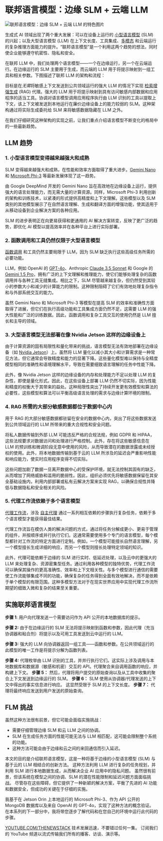 # 联邦语言模型：边缘 SLM + 云端 LLM

![联邦语言模型：边缘 SLM + 云端 LLM 的特色图片](https://cdn.thenewstack.io/media/2024/07/763282be-getty-images-a8pdqueteoa-unsplashb-1024x640.jpg)

生成式 AI 领域出现了两个重大发展：可以在设备上运行的 [小型语言模型](https://thenewstack.io/the-rise-of-small-language-models/) (SLM) 的兴起；以及大型语言模型 (LLM) 在上下文长度、工具集成、[多模态](https://thenewstack.io/gemini-all-you-need-to-know-about-googles-multimodal-ai/) 和云端运行的复杂推理方面能力的提升。“联邦语言模型”是一个利用这两个趋势的想法，同时使企业能够遵守机密性、隐私和安全。

在联邦 LLM 中，我们处理两个语言模型——一个在边缘运行，另一个在云端运行。在边缘运行的 SLM 主要用于生成，而云端的 LLM 用于将提示映射到一组工具和相关参数。下图描述了联邦 LLM 的架构和流程：

目标是在*无需*将敏感上下文发送到公共领域运行的强大 LLM 的情况下实现 [检索增强生成](https://thenewstack.io/freshen-up-llms-with-retrieval-augmented-generation/) (RAG) 代理。强大的 LLM 用于将提示映射到具有访问敏感内部数据和应用程序的适当工具。协调对语言模型调用应用程序执行由 LLM 识别的工具以提取上下文，该上下文被发送到本地运行在廉价边缘设备上的能力较弱的 SLM。这种架构通过将实际生成委托给 SLM 来将敏感数据隐藏在 LLM 之外。

在我们仔细研究这种架构的实现之前，让我们重点介绍语言模型不断变化的格局中的一些最新趋势。

## LLM 趋势

### 1. 小型语言模型变得越来越强大和成熟

SLM 变得越来越强大和成熟，在性能和效率方面取得了重大进步。[Gemini Nano](https://deepmind.google/technologies/gemini/nano/) 和 [Microsoft Phi-3](https://azure.microsoft.com/en-us/products/phi-3) 等最新发展体现了这一趋势。

由 Google DeepMind 开发的 Gemini Nano 旨在高效地在边缘设备上运行，提供强大的语言处理能力，而无需大量的计算资源。同样，Microsoft Phi-3 利用创新的架构和训练技术，以紧凑的形式提供高精度和上下文理解。这些模型以及 SLM 类别的其他模型展示了在自然语言理解、生成和翻译方面的增强功能，使其适用于从移动设备到企业解决方案的各种应用。

SLM 的进步表明正在向更易获得和更通用的 AI 解决方案转变，反映了更广泛的趋势，即优化 AI 模型以提高效率并在各种平台上进行实际部署。

### 2. 函数调用和工具仍然仅限于大型语言模型

[函数调用](https://thenewstack.io/a-comprehensive-guide-to-function-calling-in-llms/) 和工具仍然主要局限于 LLM，因为 SLM 缺乏执行这些高级任务所需的必要功能。

LLM，例如 OpenAI 的 [GPT-4o](https://openai.com/index/hello-gpt-4o/)、Anthropic [Claude 3.5 Sonnet](https://www.anthropic.com/news/claude-3-5-sonnet) 和 Google 的 [Gemini 1.5 Pro](https://blog.google/technology/ai/google-gemini-next-generation-model-february-2024/)，拥有广泛的上下文理解和推理能力，使它们能够处理复杂的函数调用并与各种工具无缝集成。相比之下，SLM 尽管越来越复杂，但仍然受到其较小的参数大小和减少的计算能力的限制。这种限制阻碍了它们有效地处理复杂指令和与外部系统交互的能力。

虽然 Gemini Nano 和 Microsoft Phi-3 等模型在提高 SLM 的效率和准确性方面取得了进展，但它们在执行高级功能和工具集成方面仍然不足，这需要 LLM 的强大性能和广泛的训练数据。因此，函数调用和复杂工具交互的使用仍然是 LLM 擅长和主导的领域。

### 3. 大型语言模型无法部署在像 Nvidia Jetson 这样的边缘设备上
由于计算资源的固有局限性和量化带来的挑战，语言模型无法有效地部署在边缘设备（如 [Nvidia Jetson](https://www.nvidia.com/en-in/autonomous-machines/embedded-systems/)）上。虽然将 LLM 量化以减小其大小和计算需求是一种常见方法，但它通常会导致精度和能力的显著下降。这些量化模型难以保持与全精度模型相同的准确性和语境理解水平，导致在需要细致语言理解的任务中性能下降。

此外，像 Nvidia Jetson 这样的边缘设备的内存和处理能力不足以处理 LLM 的复杂性，即使是量化形式。因此，在这些设备上部署 LLM 仍然不切实际，因为性能和精度的权衡大于其带来的益处。这种局限性突出了持续开发更有效模型和算法的必要性，这些模型和算法可以平衡高级语言处理的需求与边缘计算环境的限制。

### 4. RAG 所需的大部分敏感数据都位于数据中心内

用于 RAG 的大部分敏感数据都驻留在安全的数据中心内，突出了将这些数据发送到公共领域运行的 LLM 所带来的重大合规性和安全问题。

将私人数据传输到外部 LLM 可能违反严格的合规法规，例如 GDPR 和 HIPAA，这些法规要求对数据访问和处理进行严格控制。此外，存在将这些敏感信息在 LLM 的预训练和微调阶段无意中使用的风险，从而导致潜在的数据泄露或未经授权的使用。此外，将本地数据传输到基于云的 LLM 所涉及的延迟会严重影响性能和响应能力，使实时应用程序变得不切实际。

这些问题加剧了数据一旦离开数据中心的受保护环境，就无法控制其固有的缺乏，从而增加了网络威胁和滥用的脆弱性。因此，组织必须优先将敏感数据保留在其安全基础设施内，利用内部部署或私有云解决方案来实现 RAG，以确保合规性并降低与数据隐私和安全相关的风险。

### 5. 代理工作流依赖于多个语言模型

[代理工作流](https://thenewstack.io/lets-get-agentic-langchain-and-llamaindex-talk-ai-agents/)，涉及 [自主代理](https://thenewstack.io/ai-agents-key-concepts-and-how-they-overcome-llm-limitations/) 通过一系列相互依赖的步骤执行复杂任务，依赖于多个语言模型才能获得最佳结果。

代理工作流旨在模仿人类的解决问题的方式，通过将任务分解成更小、更易于管理的组件，并按顺序或并行执行它们。这通常需要使用多个专门的语言模型，每个模型都针对工作流的特定方面进行定制。例如，一个模型可能擅长自然语言理解，另一个模型擅长生成详细的响应，而另一个模型则擅长处理特定领域的知识。

此外，代理可能依赖于边缘的 SLM 进行实时、低延迟处理，以及云中的更强大的 LLM 来处理复杂、资源密集型任务。通过利用各种模型的独特优势，代理工作流可以确保其操作的更高准确性、效率和上下文相关性。与多个模型进行通信的需要使工作流能够集成不同的功能，确保复杂的任务得到全面有效地解决，而不是依赖于单个模型的有限范围。这种多模型方法对于在现实世界应用中实现代理工作流所期望的细致入微和复杂的结果至关重要。

## 实施联邦语言模型

**步骤 1**: 用户向代理发送一个需要访问作为 API 公开的本地数据库的提示。

**步骤 2:** 由于在边缘运行的 SLM 无法将提示映射到函数和参数，因此代理（充当协调器和粘合剂）将提示以及可用工具发送到云中运行的 LLM。

**步骤 3:** 强大的 LLM 向协调器返回一组工具——函数和参数。在公共领域运行的此模型的唯一工作是将提示分解为函数列表。

**步骤 4:** 代理枚举由 LLM 识别的工具，并并行执行它们。这实际上涉及调用与本地数据库和数据源（敏感和机密）交互的 API。代理聚合来自调用函数的响应，并构建上下文。
**步骤 5：** 然后，代理将用户提交的原始查询以及从工具中收集的聚合上下文发送到边缘运行的 SLM。
**步骤 6：** SLM 使用从协调器/代理发送的上下文中得出的事实信息进行响应。 这显然受限于 SLM 的上下文长度。
**步骤 7：** 代理将最终响应发送到用户发送的原始查询。

## FLM 挑战

虽然这种方法很有前景，但它可能会面临实施挑战：

- 需要仔细管理边缘 SLM 和云 LLM 之间的协调。
- SLM 在生成任务方面的性能可能无法与 LLM 相匹配，这可能会限制整个系统的功能。
- 这种方法可能会由于边缘和云之间的来回通信而引入延迟。

本文的目的是介绍联邦语言模型，这是一种将基于边缘的小型语言模型 (SLM) 与基于云的 LLM 相结合的创新方法。 这种方法利用 LLM 进行复杂的任务规划，并利用 SLM 进行本地数据生成，从而解决企业 AI 应用中的隐私问题。 虽然很有前景，但该系统在模型之间的协调、SLM 的潜在性能限制和延迟问题方面面临挑战。 尽管存在这些障碍，但它提供了一种新颖的解决方案，平衡了先进的 AI 功能和数据安全，但成功的关键在于仔细的实施。

我基于在 Jetson Orin 上本地运行的 Microsoft Phi-3、作为 API 公开的 MongoDB 数据库以及来自 OpenAI 的 GPT-4o，实现了这种方法的概念验证。 在本系列的下一部分中，我将带您逐步了解代码和在您自己的环境中运行此代码的步骤。

[YOUTUBE.COM/THENEWSTACK](https://youtube.com/thenewstack?sub_confirmation=1)
技术发展迅速，不要错过任何一集。 订阅我们的 YouTube 频道以流式传输我们所有的播客、访谈、演示等。